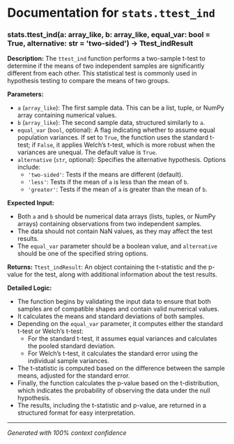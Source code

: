 # Documentation for `stats.ttest_ind`

### stats.ttest_ind(a: array_like, b: array_like, equal_var: bool = True, alternative: str = 'two-sided') -> Ttest_indResult

**Description:**
The `ttest_ind` function performs a two-sample t-test to determine if the means of two independent samples are significantly different from each other. This statistical test is commonly used in hypothesis testing to compare the means of two groups.

**Parameters:**
- `a` (`array_like`): The first sample data. This can be a list, tuple, or NumPy array containing numerical values.
- `b` (`array_like`): The second sample data, structured similarly to `a`.
- `equal_var` (`bool`, optional): A flag indicating whether to assume equal population variances. If set to `True`, the function uses the standard t-test; if `False`, it applies Welch’s t-test, which is more robust when the variances are unequal. The default value is `True`.
- `alternative` (`str`, optional): Specifies the alternative hypothesis. Options include:
  - `'two-sided'`: Tests if the means are different (default).
  - `'less'`: Tests if the mean of `a` is less than the mean of `b`.
  - `'greater'`: Tests if the mean of `a` is greater than the mean of `b`.

**Expected Input:**
- Both `a` and `b` should be numerical data arrays (lists, tuples, or NumPy arrays) containing observations from two independent samples.
- The data should not contain NaN values, as they may affect the test results.
- The `equal_var` parameter should be a boolean value, and `alternative` should be one of the specified string options.

**Returns:**
`Ttest_indResult`: An object containing the t-statistic and the p-value for the test, along with additional information about the test results.

**Detailed Logic:**
- The function begins by validating the input data to ensure that both samples are of compatible shapes and contain valid numerical values.
- It calculates the means and standard deviations of both samples.
- Depending on the `equal_var` parameter, it computes either the standard t-test or Welch’s t-test:
  - For the standard t-test, it assumes equal variances and calculates the pooled standard deviation.
  - For Welch’s t-test, it calculates the standard error using the individual sample variances.
- The t-statistic is computed based on the difference between the sample means, adjusted for the standard error.
- Finally, the function calculates the p-value based on the t-distribution, which indicates the probability of observing the data under the null hypothesis.
- The results, including the t-statistic and p-value, are returned in a structured format for easy interpretation.

---
*Generated with 100% context confidence*
